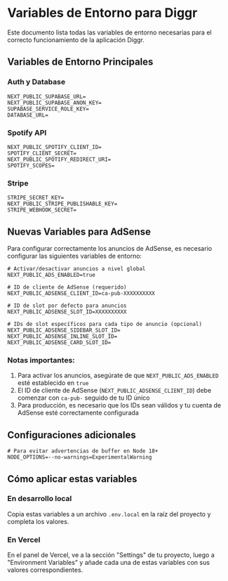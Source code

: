 # Variables de Entorno para Diggr

Este documento lista todas las variables de entorno necesarias para el correcto funcionamiento de la aplicación Diggr.

## Variables de Entorno Principales

### Auth y Database
```
NEXT_PUBLIC_SUPABASE_URL=
NEXT_PUBLIC_SUPABASE_ANON_KEY=
SUPABASE_SERVICE_ROLE_KEY=
DATABASE_URL=
```

### Spotify API
```
NEXT_PUBLIC_SPOTIFY_CLIENT_ID=
SPOTIFY_CLIENT_SECRET=
NEXT_PUBLIC_SPOTIFY_REDIRECT_URI=
SPOTIFY_SCOPES=
```

### Stripe
```
STRIPE_SECRET_KEY=
NEXT_PUBLIC_STRIPE_PUBLISHABLE_KEY=
STRIPE_WEBHOOK_SECRET=
```

## Nuevas Variables para AdSense

Para configurar correctamente los anuncios de AdSense, es necesario configurar las siguientes variables de entorno:

```
# Activar/desactivar anuncios a nivel global
NEXT_PUBLIC_ADS_ENABLED=true

# ID de cliente de AdSense (requerido)
NEXT_PUBLIC_ADSENSE_CLIENT_ID=ca-pub-XXXXXXXXXX

# ID de slot por defecto para anuncios
NEXT_PUBLIC_ADSENSE_SLOT_ID=XXXXXXXXXX

# IDs de slot específicos para cada tipo de anuncio (opcional)
NEXT_PUBLIC_ADSENSE_SIDEBAR_SLOT_ID=
NEXT_PUBLIC_ADSENSE_INLINE_SLOT_ID=
NEXT_PUBLIC_ADSENSE_CARD_SLOT_ID=
```

### Notas importantes:

1. Para activar los anuncios, asegúrate de que `NEXT_PUBLIC_ADS_ENABLED` esté establecido en `true`
2. El ID de cliente de AdSense (`NEXT_PUBLIC_ADSENSE_CLIENT_ID`) debe comenzar con `ca-pub-` seguido de tu ID único
3. Para producción, es necesario que los IDs sean válidos y tu cuenta de AdSense esté correctamente configurada

## Configuraciones adicionales

```
# Para evitar advertencias de buffer en Node 18+
NODE_OPTIONS=--no-warnings=ExperimentalWarning
```

## Cómo aplicar estas variables

### En desarrollo local
Copia estas variables a un archivo `.env.local` en la raíz del proyecto y completa los valores.

### En Vercel
En el panel de Vercel, ve a la sección "Settings" de tu proyecto, luego a "Environment Variables" y añade cada una de estas variables con sus valores correspondientes. 